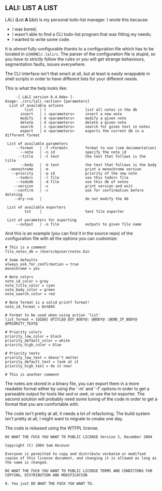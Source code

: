 LALI: LIST A LIST
--------------------------

LALI (<b>L</b>ist **A** <b>LI</b>st) is my personal todo-list manager. I wrote this because:
 * I was bored;
 * I wasn't able to find a CLI todo-list program that was
   fitting my needs;
 * I wanted to write some code.

It is _almost_ fully configurable thanks to a configuration file which has to
be located in ```${HOME}/.lalirc```. The parser of the configuration file is
stupid, so you *have to* strictly follow the rules or you will get strange
behaviours, segmentation faults, issues everywhere.

The CLI interface isn't that smart at all, but at least is easily wrappable in
shell scripts in order to have different lists for your different needs.

This is what the help looks like:

```
     -[ LALI version 0.4.0dev ]-
Usage: ./src/lali <action> [parameters]
  List of available actions
         list   | l                  list all notes in the db
       insert   | i <parameters>     insert a new note
       modify   | m <parameters>     modify a given note
       delete   | d <parameters>     delete a given note
       search   | s <parameters>     search for given text in notes
       export   | e <parameters>     exports the current db in a different format

 List of available parameters
     --format   | -f <format>        format to use (see documentation)
       --note   | -n id              specify the note id
      --title   | -t text            the text that follows is the title
       --body   | -b text            the text that follows is the body
 --monochrome   | -m                 print a monochrome version
   --priority   | -p id              priority of the new note
     --todorc   | -r file            use this todorc file
     --tododb   | -d file            use this db of notes
    --version   | -v                 print version and exit
    --confirm   | -c                 ask for confirmation before deleting 
    --dry-run   |                    do not modify the db

 List of available exporters
         txt    |                    text file exporter

 List of parameters for exporting
     --output   | -o file            outputs to given file name
```


And this is an example (you can find it in the source repo) of the configuration
file with all the options you can customize:
```
# This is a comment
file_notes_db = /Users/myuser/notes.bin

# Some defaults
always_ask_for_confirmation = true
monochrome = yes

# Note colors
note_id_color = gray
note_title_color = cyan
note_body_color = green
note_search_color = red

# Note format is a valid printf format!
note_id_format = 0x%04X

# Format to be used when using action 'list'
list_format = [@ID@] @TITLE@ @IF_BODY@: @BODY@ :@END_IF_BODY@ @PRIORITY_TEXT@

# Priority colors
priority_low_color = black
priority_default_color = white
priority_high_color = blue

# Priority texts
priority_low_text = doesn't matter
priority_default_text = look at it
priority_high_text = do it now!

# This is another comment
```

The notes are stored in a binary file, you can export them in a more readable
format either by using the '-m' and '-f' options in order to get a parseable
output for tools like *sed* or *awk*, or use the txt exporter. The second
solution will probably need some tuning of the code in order to get a format
that you are comfortable with.

The code isn't pretty at all, it needs a lot of refactoring.
The build system isn't pretty at all, I might want to migrate to cmake one day.


The code is released using the WTFPL license.
```
DO WHAT THE FUCK YOU WANT TO PUBLIC LICENSE Version 2, December 2004

Copyright (C) 2004 Sam Hocevar

Everyone is permitted to copy and distribute verbatim or modified copies of this license document, and changing it is allowed as long as the name is changed.

DO WHAT THE FUCK YOU WANT TO PUBLIC LICENSE TERMS AND CONDITIONS FOR COPYING, DISTRIBUTION AND MODIFICATION

0. You just DO WHAT THE FUCK YOU WANT TO.
```
